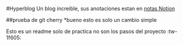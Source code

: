 #Hyperblog
Un blog increible, sus anotaciones estan en [notas Notion](https://www.notion.so/Git-y-GitHub-e12725fefe974bb2a4306c97201dc873 "notas Notion")

##prueba de git cherry
\*bueno esto es solo un cambio simple

Esto es un readme solo de practica no son los pasos del proyecto :tw-1f605:
